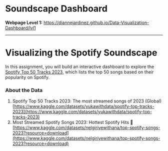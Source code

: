 # Soundscape Dashboard

**Webpage Level 1:** https://diannejardinez.github.io/Data-Visualization-Dashboard/lvl1

---
# Visualizing the Spotify Soundscape

In this assignment, you will build an interactive dashboard to explore the [Spotify Top 50 Tracks 2023](https://www.kaggle.com/datasets/yukawithdata/spotify-top-tracks-2023/), which lists the top 50 songs based on their popularity on Spotify.


### About the Data

1. Spotify Top 50 Tracks 2023: The most streamed songs of 2023 (Global) [https://www.kaggle.com/datasets/yukawithdata/spotify-top-tracks-2023](https://www.kaggle.com/datasets/yukawithdata/spotify-top-tracks-2023)
2. Most Streamed Spotify Songs 2023: Hottest Spotify Hits 🎵 [https://www.kaggle.com/datasets/nelgiriyewithana/top-spotify-songs-2023?resource=download](https://www.kaggle.com/datasets/nelgiriyewithana/top-spotify-songs-2023?resource=download)
